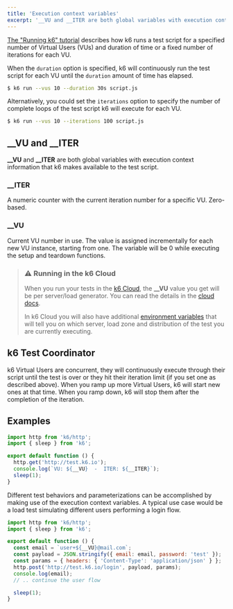 ```yaml
---
title: 'Execution context variables'
excerpt: '__VU and __ITER are both global variables with execution context information that k6 makes available to the test script.'
---
```


[The "Running k6" tutorial](/getting-started/running-k6) describes how k6 runs a test script for a specified
number of Virtual Users (VUs) and duration of time or a fixed number of iterations
for each VU.

When the `duration` option is specified, k6 will continuously run the test script for each VU
until the `duration` amount of time has elapsed.

<CodeGroup labels={[]} lineNumbers={[true]}>

```bash
$ k6 run --vus 10 --duration 30s script.js
```

</CodeGroup>

Alternatively, you could set the `iterations` option to specify the number of complete loops of
the test script k6 will execute for each VU.

<CodeGroup labels={[]} lineNumbers={[true]}>

```bash
$ k6 run --vus 10 --iterations 100 script.js
```

</CodeGroup>

## \_\_VU and \_\_ITER

**\_\_VU** and **\_\_ITER** are both global variables with execution context information that k6 makes available to the test script.

### \_\_ITER

A numeric counter with the current iteration number for a specific VU. Zero-based.

### \_\_VU

Current VU number in use. The value is assigned incrementally for each new VU instance, starting from one. The variable will be 0 while executing the setup and teardown functions.

> ### ⚠️ Running in the k6 Cloud
>
>When you run your tests in the [k6 Cloud](/cloud), the **\_\_VU** value you get will be per server/load generator. You can read the details in the [cloud docs](/cloud/cloud-faq/general-questions/#how-many-vus-can-be-run-from-the-same-dedicated-ip).
>
>In k6 Cloud you will also have additional [environment variables](/cloud/creating-and-running-a-test/cloud-tests-from-the-cli/#environment-variables) that will tell you on which server, load zone and distribution of the test you are currently executing.


## k6 Test Coordinator

k6 Virtual Users are concurrent, they will continuously execute through their script until the
test is over or they hit their iteration limit (if you set one as described above). When you ramp
up more Virtual Users, k6 will start new ones at that time. When you ramp down, k6 will stop them
after the completion of the iteration.

## Examples

<CodeGroup labels={[]} lineNumbers={[true]}>

```javascript
import http from 'k6/http';
import { sleep } from 'k6';

export default function () {
  http.get('http://test.k6.io');
  console.log(`VU: ${__VU}  -  ITER: ${__ITER}`);
  sleep(1);
}
```

</CodeGroup>

Different test behaviors and parameterizations can be accomplished by making use of the
execution context variables. A typical use case would be a load test simulating different users
performing a login flow.

<CodeGroup labels={[]} lineNumbers={[true]}>

```javascript
import http from 'k6/http';
import { sleep } from 'k6';

export default function () {
  const email = `user+${__VU}@mail.com`;
  const payload = JSON.stringify({ email: email, password: 'test' });
  const params = { headers: { 'Content-Type': 'application/json' } };
  http.post('http://test.k6.io/login', payload, params);
  console.log(email);
  // .. continue the user flow

  sleep(1);
}
```

</CodeGroup>
